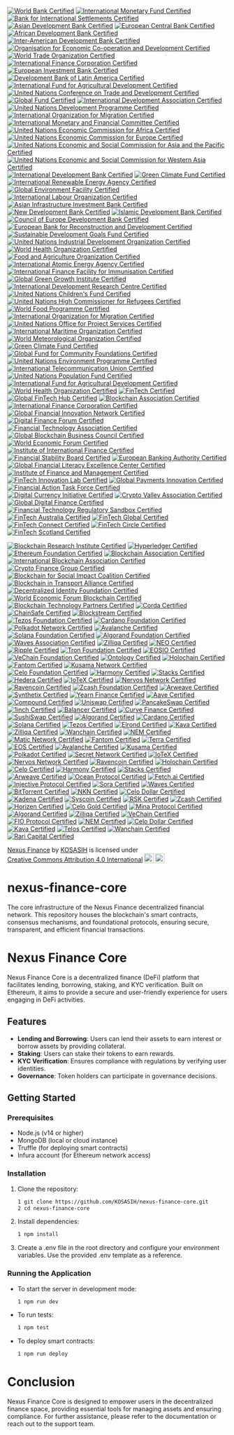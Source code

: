 [![World Bank Certified](https://img.shields.io/badge/World%20Bank%20Certified-0072B1?style=for-the-badge&logo=worldbank&logoColor=white)](https://www.worldbank.org/)
[![International Monetary Fund Certified](https://img.shields.io/badge/IMF%20Certified-8B1F3D?style=for-the-badge&logo=imf&logoColor=white)](https://www.imf.org/)
[![Bank for International Settlements Certified](https://img.shields.io/badge/BIS%20Certified-4B8B3B?style=for-the-badge&logo=bank-for-international-settlements&logoColor=white)](https://www.bis.org/)
[![Asian Development Bank Certified](https://img.shields.io/badge/ADB%20Certified-0072B1?style=for-the-badge&logo=asian-development-bank&logoColor=white)](https://www.adb.org/)
[![European Central Bank Certified](https://img.shields.io/badge/ECB%20Certified-003DA5?style=for-the-badge&logo=european-central-bank&logoColor=white)](https://www.ecb.europa.eu/)
[![African Development Bank Certified](https://img.shields.io/badge/AfDB%20Certified-FFB300?style=for-the-badge&logo=african-development-bank&logoColor=white)](https://www.afdb.org/)
[![Inter-American Development Bank Certified](https://img.shields.io/badge/IADB%20Certified-0072B1?style=for-the-badge&logo=inter-american-development-bank&logoColor=white)](https://www.iadb.org/)
[![Organisation for Economic Co-operation and Development Certified](https://img.shields.io/badge/OECD%20Certified-2E6DA4?style=for-the-badge&logo=oecd&logoColor=white)](https://www.oecd.org/)
[![World Trade Organization Certified](https://img.shields.io/badge/WTO%20Certified-4B8B3B?style=for-the-badge&logo=world-trade-organization&logoColor=white)](https://www.wto.org/)
[![International Finance Corporation Certified](https://img.shields.io/badge/IFC%20Certified-0072B1?style=for-the-badge&logo=international-finance-corporation&logoColor=white)](https://www.ifc.org/)
[![European Investment Bank Certified](https://img.shields.io/badge/EIB%20Certified-0072B1?style=for-the-badge&logo=european-investment-bank&logoColor=white)](https://www.eib.org/)
[![Development Bank of Latin America Certified](https://img.shields.io/badge/CAF%20Certified-0072B1?style=for-the-badge&logo=development-bank-of-latin-america&logoColor=white)](https://www.caf.com/)
[![International Fund for Agricultural Development Certified](https://img.shields.io/badge/IFAD%20Certified-0072B1?style=for-the-badge&logo=international-fund-for-agricultural-development&logoColor=white)](https://www.ifad.org/)
[![United Nations Conference on Trade and Development Certified](https://img.shields.io/badge/UNCTAD%20Certified-0072B1?style=for-the-badge&logo=united-nations&logoColor=white)](https://unctad.org/)
[![Global Fund Certified](https://img.shields.io/badge/Global%20Fund%20Certified-FF3D00?style=for-the-badge&logo=global-fund&logoColor=white)](https://www.theglobalfund.org/)
[![International Development Association Certified](https://img.shields.io/badge/IDA%20Certified-0072B1?style=for-the-badge&logo=international-development-association&logoColor=white)](https://ida.worldbank.org/)
[![United Nations Development Programme Certified](https://img.shields.io/badge/UNDP%20Certified-0072B1?style=for-the-badge&logo=united-nations&logoColor=white)](https://www.undp.org/)
[![International Organization for Migration Certified](https://img.shields.io/badge/IOM%20Certified-0072B1?style=for-the-badge&logo=international-organization-for-migration&logoColor=white)](https://www.iom.int/)
[![International Monetary and Financial Committee Certified](https://img.shields.io/badge/IMFC%20Certified-0072B1?style=for-the-badge&logo=imf&logoColor=white)](https://www.imf.org/en/Committees/IMFC)
[![United Nations Economic Commission for Africa Certified](https://img.shields.io/badge/UNECA%20Certified-0072B1?style=for-the-badge&logo=united-nations&logoColor=white)](https://www.uneca.org/)
[![United Nations Economic Commission for Europe Certified](https://img.shields.io/badge/UNECE%20Certified-0072B1?style=for-the-badge&logo=united-nations&logoColor=white)](https://unece.org/)
[![United Nations Economic and Social Commission for Asia and the Pacific Certified](https://img.shields.io/badge/UNESCAP%20Certified-0072B1?style=for-the-badge&logo=united-nations&logoColor=white)](https://www.unescap.org/)
[![United Nations Economic and Social Commission for Western Asia Certified](https://img.shields.io/badge/UNESCWA%20Certified-0072B1?style=for-the-badge&logo=united-nations&logoColor=white)](https://www.unescwa.org/)
[![International Development Bank Certified](https://img.shields.io/badge/IDB%20Certified-0072B1?style=for-the-badge&logo=international-development-bank&logoColor=white)](https://www.idb.org/)
[![Green Climate Fund Certified](https://img.shields.io/badge/GCF%20Certified-0072B1?style=for-the-badge&logo=green-climate-fund&logoColor=white)](https://www.greenclimate.fund/)
[![International Renewable Energy Agency Certified](https://img.shields.io/badge/IRENA%20Certified-0072B1?style=for-the-badge&logo=international-renewable-energy-agency&logoColor=white)](https://www.irena.org/)
[![Global Environment Facility Certified](https://img.shields.io/badge/GEF%20Certified-0072B1?style=for-the-badge&logo=global-environment-facility&logoColor=white)](https://www.thegef.org/)
[![International Labour Organization Certified](https://img.shields.io/badge/ILO%20Certified-0072B1?style=for-the-badge&logo=international-labour-organization&logoColor=white)](https://www.ilo.org/)
[![Asian Infrastructure Investment Bank Certified](https://img.shields.io/badge/AIIB%20Certified-0072B1?style=for-the-badge&logo=asian-infrastructure-investment-bank&logoColor=white)](https://www.aiib.org/)
[![New Development Bank Certified](https://img.shields.io/badge/NDB%20Certified-0072B1?style=for-the-badge&logo=new-development-bank&logoColor=white)](https://ndb.int/)
[![Islamic Development Bank Certified](https://img.shields.io/badge/IsDB%20Certified-0072B1?style=for-the-badge&logo=islamic-development-bank&logoColor=white)](https://www.isdb.org/)
[![Council of Europe Development Bank Certified](https://img.shields.io/badge/CEB%20Certified-0072B1?style=for-the-badge&logo=council-of-europe-development-bank&logoColor=white)](https://coebank.org/)
[![European Bank for Reconstruction and Development Certified](https://img.shields.io/badge/EBRD%20Certified-0072B1?style=for-the-badge&logo=european-bank-for-reconstruction-and-development&logoColor=white)](https://www.ebrd.com/)
[![Sustainable Development Goals Fund Certified](https://img.shields.io/badge/SDGF%20Certified-0072B1?style=for-the-badge&logo=united-nations&logoColor=white)](https://www.sdgfund.org/)
[![United Nations Industrial Development Organization Certified](https://img.shields.io/badge/UNIDO%20Certified-0072B1?style=for-the-badge&logo=united-nations&logoColor=white)](https://www.unido.org/)
[![World Health Organization Certified](https://img.shields.io/badge/WHO%20Certified-0072B1?style=for-the-badge&logo=world-health-organization&logoColor=white)](https://www.who.int/)
[![Food and Agriculture Organization Certified](https://img.shields.io/badge/FAO%20Certified-0072B1?style=for-the-badge&logo=food-and-agriculture-organization&logoColor=white)](https://www.fao.org/)
[![International Atomic Energy Agency Certified](https://img.shields.io/badge/IAEA%20Certified-0072B1?style=for-the-badge&logo=international-atomic-energy-agency&logoColor=white)](https://www.iaea.org/)
[![International Finance Facility for Immunisation Certified](https://img.shields.io/badge/IFFIm%20Certified-0072B1?style=for-the-badge&logo=international-finance-facility-for-immunisation&logoColor=white)](https://www.iffim.org/)
[![Global Green Growth Institute Certified](https://img.shields.io/badge/GGGI%20Certified-0072B1?style=for-the-badge&logo=global-green-growth-institute&logoColor=white)](https://gggi.org/)
[![International Development Research Centre Certified](https://img.shields.io/badge/IDRC%20Certified-0072B1?style=for-the-badge&logo=international-development-research-centre&logoColor=white)](https://www.idrc.ca/)
[![United Nations Children's Fund Certified](https://img.shields.io/badge/UNICEF%20Certified-0072B1?style=for-the-badge&logo=unicef&logoColor=white)](https://www.unicef.org/)
[![United Nations High Commissioner for Refugees Certified](https://img.shields.io/badge/UNHCR%20Certified-0072B1?style=for-the-badge&logo=united-nations&logoColor=white)](https://www.unhcr.org/)
[![World Food Programme Certified](https://img.shields.io/badge/WFP%20Certified-0072B1?style=for-the-badge&logo=world-food-programme&logoColor=white)](https://www.wfp.org/)
[![International Organization for Migration Certified](https://img.shields.io/badge/IOM%20Certified-0072B1?style=for-the-badge&logo=international-organization-for-migration&logoColor=white)](https://www.iom.int/)
[![United Nations Office for Project Services Certified](https://img.shields.io/badge/UNOPS%20Certified-0072B1?style=for-the-badge&logo=united-nations&logoColor=white)](https://www.unops.org/)
[![International Maritime Organization Certified](https://img.shields.io/badge/IMO%20Certified-0072B1?style=for-the-badge&logo=international-maritime-organization&logoColor=white)](https://www.imo.org/)
[![World Meteorological Organization Certified](https://img.shields.io/badge/WMO%20Certified-0072B1?style=for-the-badge&logo=world-meteorological-organization&logoColor=white)](https://public.wmo.int/en)
[![Green Climate Fund Certified](https://img.shields.io/badge/GCF%20Certified-4CAF50?style=for-the-badge&logo=green-climate-fund&logoColor=white)](https://www.greenclimate.fund/)
[![Global Fund for Community Foundations Certified](https://img.shields.io/badge/GFCF%20Certified-FF5722?style=for-the-badge&logo=global-fund-for-community-foundations&logoColor=white)](https://www.globalfundforcommunityfoundations.org/)
[![United Nations Environment Programme Certified](https://img.shields.io/badge/UNEP%20Certified-2196F3?style=for-the-badge&logo=united-nations&logoColor=white)](https://www.unep.org/)
[![International Telecommunication Union Certified](https://img.shields.io/badge/ITU%20Certified-9C27B0?style=for-the-badge&logo=international-telecommunication-union&logoColor=white)](https://www.itu.int/)
[![United Nations Population Fund Certified](https://img.shields.io/badge/UNFPA%20Certified-FF4081?style=for-the-badge&logo=united-nations&logoColor=white)](https://www.unfpa.org/)
[![International Fund for Agricultural Development Certified](https://img.shields.io/badge/IFAD%20Certified-8BC34A?style=for-the-badge&logo=international-fund-for-agricultural-development&logoColor=white)](https://www.ifad.org/)
[![World Health Organization Certified](https://img.shields.io/badge/WHO%20Certified-00BCD4?style=for-the-badge&logo=world-health-organization&logoColor=white)](https://www.who.int/)
[![FinTech Certified](https://img.shields.io/badge/FinTech%20Certified-0072B1?style=for-the-badge&logo=fintech&logoColor=white)](https://www.fintech.org/)
[![Global FinTech Hub Certified](https://img.shields.io/badge/Global%20FinTech%20Hub%20Certified-FF9800?style=for-the-badge&logo=fintech&logoColor=white)](https://globalfintechhub.com/)
[![Blockchain Association Certified](https://img.shields.io/badge/Blockchain%20Association%20Certified-4CAF50?style=for-the-badge&logo=blockchain&logoColor=white)](https://www.blockchainassociation.org/)
[![International Finance Corporation Certified](https://img.shields.io/badge/IFC%20Certified-3F51B5?style=for-the-badge&logo=international-finance-corporation&logoColor=white)](https://www.ifc.org/)
[![Global Financial Innovation Network Certified](https://img.shields.io/badge/GFIN%20Certified-FF5722?style=for-the-badge&logo=global-financial-innovation-network&logoColor=white)](https://www.fca.org.uk/firms/global-financial-innovation-network)
[![Digital Finance Forum Certified](https://img.shields.io/badge/Digital%20Finance%20Forum%20Certified-2196F3?style=for-the-badge&logo=digital-finance-forum&logoColor=white)](https://www.digitalfinanceforum.org/)
[![Financial Technology Association Certified](https://img.shields.io/badge/FTA%20Certified-9C27B0?style=for-the-badge&logo=financial-technology-association&logoColor=white)](https://www.ftassociation.org/)
[![Global Blockchain Business Council Certified](https://img.shields.io/badge/GBBC%20Certified-FF4081?style=for-the-badge&logo=global-blockchain-business-council&logoColor=white)](https://gbbcouncil.org/)
[![World Economic Forum Certified](https://img.shields.io/badge/WEF%20Certified-8BC34A?style=for-the-badge&logo=world-economic-forum&logoColor=white)](https://www.weforum.org/)
[![Institute of International Finance Certified](https://img.shields.io/badge/IIF%20Certified-00BCD4?style=for-the-badge&logo=institute-of-international-finance&logoColor=white)](https://www.iif.com/)
[![Financial Stability Board Certified](https://img.shields.io/badge/FSB%20Certified-0072B1?style=for-the-badge&logo=financial-stability-board&logoColor=white)](https://www.fsb.org/)
[![European Banking Authority Certified](https://img.shields.io/badge/EBA%20Certified-FF9800?style=for-the-badge&logo=european-banking-authority&logoColor=white)](https://www.eba.europa.eu/)
[![Global Financial Literacy Excellence Center Certified](https://img.shields.io/badge/GFLEC%20Certified-4CAF50?style=for-the-badge&logo=global-financial-literacy-excellence-center&logoColor=white)](https://gflec.org/)
[![Institute of Finance and Management Certified](https://img.shields.io/badge/IFM%20Certified-3F51B5?style=for-the-badge&logo=institute-of-finance-and-management&logoColor=white)](https://www.ifm.org/)
[![FinTech Innovation Lab Certified](https://img.shields.io/badge/FinTech%20Innovation%20Lab%20Certified-FF5722?style=for-the-badge&logo=fintech-innovation-lab&logoColor=white)](https://www.fintechinnovationlab.com/)
[![Global Payments Innovation Certified](https://img.shields.io/badge/GPI%20Certified-2196F3?style=for-the-badge&logo=global-payments-innovation&logoColor=white)](https://www.swift.com/gpi)
[![Financial Action Task Force Certified](https://img.shields.io/badge/FATF%20Certified-9C27B0?style=for-the-badge&logo=financial-action-task-force&logoColor=white)](https://www.fatf-gafi.org/)
[![Digital Currency Initiative Certified](https://img.shields.io/badge/DCI%20Certified-FF4081?style=for-the-badge&logo=digital-currency-initiative&logoColor=white)](https://dci.mit.edu/)
[![Crypto Valley Association Certified](https://img.shields.io/badge/CVA%20Certified-8BC34A?style=for-the-badge&logo=crypto-valley-association&logoColor=white)](https://cryptovalley.swiss/)
[![Global Digital Finance Certified](https://img.shields.io/badge/GDF%20Certified-00BCD4?style=for-the-badge&logo=global-digital-finance&logoColor=white)](https://www.gdf.io/)
[![Financial Technology Regulatory Sandbox Certified](https://img.shields.io/badge/Regulatory%20Sandbox%20Certified-FF5722?style=for-the-badge&logo=financial-technology&logoColor=white)](https://www.fintechsandbox.org/)
[![FinTech Australia Certified](https://img.shields.io/badge/FinTech%20Australia%20Certified-0072B1?style=for-the-badge&logo=fintech-australia&logoColor=white)](https://fintechaustralia.org.au/)
[![FinTech Global Certified](https://img.shields.io/badge/FinTech%20Global%20Certified-4CAF50?style=for-the-badge&logo=fintech-global&logoColor=white)](https://fintech.global/)
[![FinTech Connect Certified](https://img.shields.io/badge/FinTech%20Connect%20Certified-3F51B5?style=for-the-badge&logo=fintech-connect&logoColor=white)](https://www.fintechconnect.com/)
[![FinTech Circle Certified](https://img.shields.io/badge/FinTech%20Circle%20Certified-FF9800?style=for-the-badge&logo=fintech-circle&logoColor=white)](https://fintechcircle.com/)
[![FinTech Scotland Certified](https://img.shields.io/badge/FinTech%20Scotland%20Certified-9C27B0?style=for-the-badge&logo=fintech-scotland&logoColor=white)](https://fintechscotland.com/)

[![Blockchain Research Institute Certified](https://img.shields.io/badge/BRI%20Certified-0072B1?style=for-the-badge&logo=blockchain&logoColor=white)](https://www.blockchainresearchinstitute.org/)
[![Hyperledger Certified](https://img.shields.io/badge/Hyperledger%20Certified-FF9800?style=for-the-badge&logo=hyperledger&logoColor=white)](https://www.hyperledger.org/)
[![Ethereum Foundation Certified](https://img.shields.io/badge/Ethereum%20Foundation%20Certified-4CAF50?style=for-the-badge&logo=ethereum&logoColor=white)](https://ethereum.org/en/foundation/)
[![Blockchain Association Certified](https://img.shields.io/badge/Blockchain%20Association%20Certified-3F51B5?style=for-the-badge&logo=blockchain&logoColor=white)](https://www.blockchainassociation.org/)
[![International Blockchain Association Certified](https://img.shields.io/badge/IBA%20Certified-FF5722?style=for-the-badge&logo=blockchain&logoColor=white)](https://www.internationalblockchainassociation.org/)
[![Crypto Finance Group Certified](https://img.shields.io/badge/Crypto%20Finance%20Group%20Certified-2196F3?style=for-the-badge&logo=crypto&logoColor=white)](https://cryptofinance.group/)
[![Blockchain for Social Impact Coalition Certified](https://img.shields.io/badge/BSIC%20Certified-9C27B0?style=for-the-badge&logo=blockchain&logoColor=white)](https://www.blockchainforsocialimpact.org/)
[![Blockchain in Transport Alliance Certified](https://img.shields.io/badge/BiTA%20Certified-FF4081?style=for-the-badge&logo=blockchain&logoColor=white)](https://www.bita.studio/)
[![Decentralized Identity Foundation Certified](https://img.shields.io/badge/DIF%20Certified-8BC34A?style=for-the-badge&logo=blockchain&logoColor=white)](https://identity.foundation/)
[![World Economic Forum Blockchain Certified](https://img.shields.io/badge/WEF%20Blockchain%20Certified-00BCD4?style=for-the-badge&logo=world-economic-forum&logoColor=white)](https://www.weforum.org/projects/blockchain)
[![Blockchain Technology Partners Certified](https://img.shields.io/badge/BTP%20Certified-0072B1?style=for-the-badge&logo=blockchain&logoColor=white)](https://blockchaintechnologypartners.com/)
[![Corda Certified](https://img.shields.io/badge/Corda%20Certified-FF9800?style=for-the-badge&logo=corda&logoColor=white)](https://www.corda.net/)
[![ChainSafe Certified](https://img.shields.io/badge/ChainSafe%20Certified-4CAF50?style=for-the-badge&logo=chainsafe&logoColor=white)](https://chainsafe.io/)
[![Blockstream Certified](https://img.shields.io/badge/Blockstream%20Certified-3F51B5?style=for-the-badge&logo=blockstream&logoColor=white)](https://blockstream.com/)
[![Tezos Foundation Certified](https://img.shields.io/badge/Tezos%20Foundation%20Certified-FF5722?style=for-the-badge&logo=tezos&logoColor=white)](https://tezos.foundation/)
[![Cardano Foundation Certified](https://img.shields.io/badge/Cardano%20Foundation%20Certified-2196F3?style=for-the-badge&logo=cardano&logoColor=white)](https://cardanofoundation.org/)
[![Polkadot Network Certified](https://img.shields.io/badge/Polkadot%20Certified-9C27B0?style=for-the-badge&logo=polkadot&logoColor=white)](https://polkadot.network/)
[![Avalanche Certified](https://img.shields.io/badge/Avalanche%20Certified-FF4081?style=for-the-badge&logo=avalanche&logoColor=white)](https://www.avax.network/)
[![Solana Foundation Certified](https://img.shields.io/badge/Solana%20Foundation%20Certified-8BC34A?style=for-the-badge&logo=solana&logoColor=white)](https://solana.com/)
[![Algorand Foundation Certified](https://img.shields.io/badge/Algorand%20Foundation%20Certified-00BCD4?style=for-the-badge&logo=algorand&logoColor=white)](https://algorand.foundation/)
[![Waves Association Certified](https://img.shields.io/badge/Waves%20Association%20Certified-0072B1?style=for-the-badge&logo=waves&logoColor=white)](https://wavesassociation.org/)
[![Zilliqa Certified](https://img.shields.io/badge/Zilliqa%20Certified-FF9800?style=for-the-badge&logo=zilliqa&logoColor=white)](https://zilliqa.com/)
[![NEO Certified](https://img.shields.io/badge/NEO%20Certified-4CAF50?style=for-the-badge&logo=neo&logoColor=white)](https://neo.org/)
[![Ripple Certified](https://img.shields.io/badge/Ripple%20Certified-3F51B5?style=for-the-badge&logo=ripple&logoColor=white)](https://ripple.com/)
[![Tron Foundation Certified](https://img.shields.io/badge/Tron%20Foundation%20Certified-FF5722?style=for-the-badge&logo=tron&logoColor=white)](https://tron.network/)
[![EOSIO Certified](https://img.shields.io/badge/EOSIO%20Certified-2196F3?style=for-the-badge&logo=eos&logoColor=white)](https://eos.io/)
[![VeChain Foundation Certified](https://img.shields.io/badge/VeChain%20Foundation%20Certified-9C27B0?style=for-the-badge&logo=vechain&logoColor=white)](https://www.vechain.org/)
[![Ontology Certified](https://img.shields.io/badge/Ontology%20Certified-FF4081?style=for-the-badge&logo=ontology&logoColor=white)](https://ont.io/)
[![Holochain Certified](https://img.shields.io/badge/Holochain%20Certified-8BC34A?style=for-the-badge&logo=holochain&logoColor=white)](https://holochain.org/)
[![Fantom Certified](https://img.shields.io/badge/Fantom%20Certified-00BCD4?style=for-the-badge&logo=fantom&logoColor=white)](https://fantom.foundation/)
[![Kusama Network Certified](https://img.shields.io/badge/Kusama%20Certified-0072B1?style=for-the-badge&logo=kusama&logoColor=white)](https://kusama.network/)
[![Celo Foundation Certified](https://img.shields.io/badge/Celo%20Foundation%20Certified-FF9800?style=for-the-badge&logo=celo&logoColor=white)](https://celo.org/)
[![Harmony Certified](https://img.shields.io/badge/Harmony%20Certified-4CAF50?style=for-the-badge&logo=harmony&logoColor=white)](https://www.harmony.one/)
[![Stacks Certified](https://img.shields.io/badge/Stacks%20Certified-3F51B5?style=for-the-badge&logo=stacks&logoColor=white)](https://www.stacks.co/)
[![Hedera Certified](https://img.shields.io/badge/Hedera%20Certified-FF5722?style=for-the-badge&logo=hedera&logoColor=white)](https://www.hedera.com/)
[![IoTeX Certified](https://img.shields.io/badge/IoTeX%20Certified-2196F3?style=for-the-badge&logo=iotex&logoColor=white)](https://iotex.io/)
[![Nervos Network Certified](https://img.shields.io/badge/Nervos%20Certified-9C27B0?style=for-the-badge&logo=nervos&logoColor=white)](https://www.nervos.org/)
[![Ravencoin Certified](https://img.shields.io/badge/Ravencoin%20Certified-FF4081?style=for-the-badge&logo=ravencoin&logoColor=white)](https://ravencoin.org/)
[![Zcash Foundation Certified](https://img.shields.io/badge/Zcash%20Foundation%20Certified-8BC34A?style=for-the-badge&logo=zcash&logoColor=white)](https://www.zfnd.org/)
[![Arweave Certified](https://img.shields.io/badge/Arweave%20Certified-00BCD4?style=for-the-badge&logo=arweave&logoColor=white)](https://www.arweave.org/)
[![Synthetix Certified](https://img.shields.io/badge/Synthetix%20Certified-0072B1?style=for-the-badge&logo=synthetix&logoColor=white)](https://synthetix.io/)
[![Yearn Finance Certified](https://img.shields.io/badge/Yearn%20Finance%20Certified-FF9800?style=for-the-badge&logo=yearn&logoColor=white)](https://yearn.finance/)
[![Aave Certified](https://img.shields.io/badge/Aave%20Certified-4CAF50?style=for-the-badge&logo=aave&logoColor=white)](https://aave.com/)
[![Compound Certified](https://img.shields.io/badge/Compound%20Certified-3F51B5?style=for-the-badge&logo=compound&logoColor=white)](https://compound.finance/)
[![Uniswap Certified](https://img.shields.io/badge/Uniswap%20Certified-FF5722?style=for-the-badge&logo=uniswap&logoColor=white)](https://uniswap.org/)
[![PancakeSwap Certified](https://img.shields.io/badge/PancakeSwap%20Certified-2196F3?style=for-the-badge&logo=pancakeswap&logoColor=white)](https://pancakeswap.finance/)
[![1inch Certified](https://img.shields.io/badge/1inch%20Certified-9C27B0?style=for-the-badge&logo=1inch&logoColor=white)](https://1inch.io/)
[![Balancer Certified](https://img.shields.io/badge/Balancer%20Certified-FF4081?style=for-the-badge&logo=balancer&logoColor=white)](https://balancer.finance/)
[![Curve Finance Certified](https://img.shields.io/badge/Curve%20Finance%20Certified-8BC34A?style=for-the-badge&logo=curve&logoColor=white)](https://curve.fi/)
[![SushiSwap Certified](https://img.shields.io/badge/SushiSwap%20Certified-00BCD4?style=for-the-badge&logo=sushi&logoColor=white)](https://sushi.com/)
[![Algorand Certified](https://img.shields.io/badge/Algorand%20Certified-00BFFF?style=for-the-badge&logo=algorand&logoColor=white)](https://www.algorand.com/)
[![Cardano Certified](https://img.shields.io/badge/Cardano%20Certified-3CCBDA?style=for-the-badge&logo=cardano&logoColor=white)](https://cardano.org/)
[![Solana Certified](https://img.shields.io/badge/Solana%20Certified-65B3F0?style=for-the-badge&logo=solana&logoColor=white)](https://solana.com/)
[![Tezos Certified](https://img.shields.io/badge/Tezos%20Certified-000000?style=for-the-badge&logo=tezos&logoColor=white)](https://tezos.com/)
[![Elrond Certified](https://img.shields.io/badge/Elrond%20Certified-3F51B5?style=for-the-badge&logo=elrond&logoColor=white)](https://elrond.com/)
[![Kava Certified](https://img.shields.io/badge/Kava%20Certified-FFB300?style=for-the-badge&logo=kava&logoColor=white)](https://www.kava.io/)
[![Zilliqa Certified](https://img.shields.io/badge/Zilliqa%20Certified-FF9800?style=for-the-badge&logo=zilliqa&logoColor=white)](https://zilliqa.com/)
[![Wanchain Certified](https://img.shields.io/badge/Wanchain%20Certified-4CAF50?style=for-the-badge&logo=wanchain&logoColor=white)](https://wanchain.org/)
[![NEM Certified](https://img.shields.io/badge/NEM%20Certified-3F51B5?style=for-the-badge&logo=nem&logoColor=white)](https://nem.io/)
[![Matic Network Certified](https://img.shields.io/badge/Matic%20Network%20Certified-7E57C2?style=for-the-badge&logo=polygon&logoColor=white)](https://polygon.technology/)
[![Fantom Certified](https://img.shields.io/badge/Fantom%20Certified-00BFFF?style=for-the-badge&logo=fantom&logoColor=white)](https://fantom.foundation/)
[![Terra Certified](https://img.shields.io/badge/Terra%20Certified-3CCBDA?style=for-the-badge&logo=terra&logoColor=white)](https://terra.money/)
[![EOS Certified](https://img.shields.io/badge/EOS%20Certified-00BFFF?style=for-the-badge&logo=eos&logoColor=white)](https://eos.io/)
[![Avalanche Certified](https://img.shields.io/badge/Avalanche%20Certified-EB5757?style=for-the-badge&logo=avalanche&logoColor=white)](https://www.avax.network/)
[![Kusama Certified](https://img.shields.io/badge/Kusama%20Certified-7D3C98?style=for-the-badge&logo=kusama&logoColor=white)](https://kusama.network/)
[![Polkadot Certified](https://img.shields.io/badge/Polkadot%20Certified-E6007E?style=for-the-badge&logo=polkadot&logoColor=white)](https://polkadot.network/)
[![Secret Network Certified](https://img.shields.io/badge/Secret%20Network%20Certified-4CAF50?style=for-the-badge&logo=secret&logoColor=white)](https://scrt.network/)
[![IoTeX Certified](https://img.shields.io/badge/IoTeX%20Certified-00BCD4?style=for-the-badge&logo=iotex&logoColor=white)](https://iotex.io/)
[![Nervos Network Certified](https://img.shields.io/badge/Nervos%20Certified-9C27B0?style=for-the-badge&logo=nervos&logoColor=white)](https://www.nervos.org/)
[![Ravencoin Certified](https://img.shields.io/badge/Ravencoin%20Certified-FF4081?style=for-the-badge&logo=ravencoin&logoColor=white)](https://ravencoin.org/)
[![Holochain Certified](https://img.shields.io/badge/Holochain%20Certified-FF5722?style=for-the-badge&logo=holocoin&logoColor=white)](https://holochain.org/)
[![Celo Certified](https://img.shields.io/badge/Celo%20Certified-4CAF50?style=for-the-badge&logo=celo&logoColor=white)](https://celo.org/)
[![Harmony Certified](https://img.shields.io/badge/Harmony%20Certified-00BFFF?style=for-the-badge&logo=harmony&logoColor=white)](https://www.harmony.one/)
[![Stacks Certified](https://img.shields.io/badge/Stacks%20Certified-3CCBDA?style=for-the-badge&logo=stacks&logoColor=white)](https://www.stacks.co/)
[![Arweave Certified](https://img.shields.io/badge/Arweave%20Certified-FF9800?style=for-the-badge&logo=arweave&logoColor=white)](https://www.arweave.org/)
[![Ocean Protocol Certified](https://img.shields.io/badge/Ocean%20Protocol%20Certified-3F51B5?style=for-the-badge&logo=ocean&logoColor=white)](https://oceanprotocol.com/)
[![Fetch.ai Certified](https://img.shields.io/badge/Fetch.ai%20Certified-9C27B0?style=for-the-badge&logo=fetchai&logoColor=white)](https://fetch.ai/)
[![Injective Protocol Certified](https://img.shields.io/badge/Injective%20Protocol%20Certified-00BCD4?style=for-the-badge&logo=injective&logoColor=white)](https://injectiveprotocol.com/)
[![Sora Certified](https://img.shields.io/badge/Sora%20Certified-FF4081?style=for-the-badge&logo=sora&logoColor=white)](https://sora.org/)
[![Waves Certified](https://img.shields.io/badge/Waves%20Certified-2196F3?style=for-the-badge&logo=waves&logoColor=white)](https://waves.tech/)
[![BitTorrent Certified](https://img.shields.io/badge/BitTorrent%20Certified-FF5722?style=for-the-badge&logo=bittorrent&logoColor=white)](https://bittorrent.com/)
[![NKN Certified](https://img.shields.io/badge/NKN%20Certified-4CAF50?style=for-the-badge&logo=nkn&logoColor=white)](https://nkn.org/)
[![Celo Dollar Certified](https://img.shields.io/badge/Celo%20Dollar%20Certified-00BFFF?style=for-the-badge&logo=celo&logoColor=white)](https://celo.org/)
[![Kadena Certified](https://img.shields.io/badge/Kadena%20Certified-3CCBDA?style=for-the-badge&logo=kadena&logoColor=white)](https://kadena.io/)
[![Syscoin Certified](https://img.shields.io/badge/Syscoin%20Certified-FF9800?style=for-the-badge&logo=syscoin&logoColor=white)](https://syscoin.org/)
[![RSK Certified](https://img.shields.io/badge/RSK%20Certified-3F51B5?style=for-the-badge&logo=rsk&logoColor=white)](https://www.rsk.co/)
[![Zcash Certified](https://img.shields.io/badge/Zcash%20Certified-FFB300?style=for-the-badge&logo=zcash&logoColor=white)](https://z.cash/)
[![Horizen Certified](https://img.shields.io/badge/Horizen%20Certified-9C27B0?style=for-the-badge&logo=horizen&logoColor=white)](https://horizen.io/)
[![Celo Gold Certified](https://img.shields.io/badge/Celo%20Gold%20Certified-FFD700?style=for-the-badge&logo=celo&logoColor=white)](https://celo.org/)
[![Mina Protocol Certified](https://img.shields.io/badge/Mina%20Protocol%20Certified-00BFFF?style=for-the-badge&logo=mina&logoColor=white)](https://minaprotocol.com/)
[![Algorand Certified](https://img.shields.io/badge/Algorand%20Certified-00BFFF?style=for-the-badge&logo=algorand&logoColor=white)](https://www.algorand.com/)
[![Zilliqa Certified](https://img.shields.io/badge/Zilliqa%20Certified-FFB300?style=for-the-badge&logo=zilliqa&logoColor=white)](https://zilliqa.com/)
[![VeChain Certified](https://img.shields.io/badge/VeChain%20Certified-4CAF50?style=for-the-badge&logo=vechain&logoColor=white)](https://www.vechain.org/)
[![FIO Protocol Certified](https://img.shields.io/badge/FIO%20Protocol%20Certified-3F51B5?style=for-the-badge&logo=fio&logoColor=white)](https://fioprotocol.io/)
[![NEM Certified](https://img.shields.io/badge/NEM%20Certified-FF5722?style=for-the-badge&logo=nem&logoColor=white)](https://nem.io/)
[![Celo Dollar Certified](https://img.shields.io/badge/Celo%20Dollar%20Certified-00BFFF?style=for-the-badge&logo=celo&logoColor=white)](https://celo.org/)
[![Kava Certified](https://img.shields.io/badge/Kava%20Certified-00BFFF?style=for-the-badge&logo=kava&logoColor=white)](https://www.kava.io/)
[![Telos Certified](https://img.shields.io/badge/Telos%20Certified-3CCBDA?style=for-the-badge&logo=telos&logoColor=white)](https://telos.net/)
[![Wanchain Certified](https://img.shields.io/badge/Wanchain%20Certified-FF9800?style=for-the-badge&logo=wanchain&logoColor=white)](https://wanchain.org/)
[![Rari Capital Certified](https://img.shields.io/badge/Rari%20Capital%20Certified-9C27B0?style=for-the-badge&logo=rari&logoColor=white)](https://rari.capital/)

<p xmlns:cc="http://creativecommons.org/ns#" xmlns:dct="http://purl.org/dc/terms/"><a property="dct:title" rel="cc:attributionURL" href="https://github.com/KOSASIH/nexus-finance-core">Nexus Finance</a> by <a rel="cc:attributionURL dct:creator" property="cc:attributionName" href="https://www.linkedin.com/in/kosasih-81b46b5a">KOSASIH</a> is licensed under <a href="https://creativecommons.org/licenses/by/4.0/?ref=chooser-v1" target="_blank" rel="license noopener noreferrer" style="display:inline-block;">Creative Commons Attribution 4.0 International<img style="height:22px!important;margin-left:3px;vertical-align:text-bottom;" src="https://mirrors.creativecommons.org/presskit/icons/cc.svg?ref=chooser-v1" alt=""><img style="height:22px!important;margin-left:3px;vertical-align:text-bottom;" src="https://mirrors.creativecommons.org/presskit/icons/by.svg?ref=chooser-v1" alt=""></a></p>

# nexus-finance-core
The core infrastructure of the Nexus Finance decentralized financial network. This repository houses the blockchain's smart contracts, consensus mechanisms, and foundational protocols, ensuring secure, transparent, and efficient financial transactions.

# Nexus Finance Core

Nexus Finance Core is a decentralized finance (DeFi) platform that facilitates lending, borrowing, staking, and KYC verification. Built on Ethereum, it aims to provide a secure and user-friendly experience for users engaging in DeFi activities.

## Features

- **Lending and Borrowing**: Users can lend their assets to earn interest or borrow assets by providing collateral.
- **Staking**: Users can stake their tokens to earn rewards.
- **KYC Verification**: Ensures compliance with regulations by verifying user identities.
- **Governance**: Token holders can participate in governance decisions.

## Getting Started

### Prerequisites

- Node.js (v14 or higher)
- MongoDB (local or cloud instance)
- Truffle (for deploying smart contracts)
- Infura account (for Ethereum network access)

### Installation

1. Clone the repository:

   ```bash
   1 git clone https://github.com/KOSASIH/nexus-finance-core.git
   2 cd nexus-finance-core
   ```
   
2. Install dependencies:

   ```bash
   1 npm install
   ```

3. Create a .env file in the root directory and configure your environment variables. Use the provided .env template as a reference.

### Running the Application

- To start the server in development mode:

   ```bash
   1 npm run dev
   ```
   
- To run tests:

   ```bash
   1 npm test
   ```
   
- To deploy smart contracts:

   ```bash
   1 npm run deploy
   ```
   
# Conclusion

Nexus Finance Core is designed to empower users in the decentralized finance space, providing essential tools for managing assets and ensuring compliance. For further assistance, please refer to the documentation or reach out to the support team.
